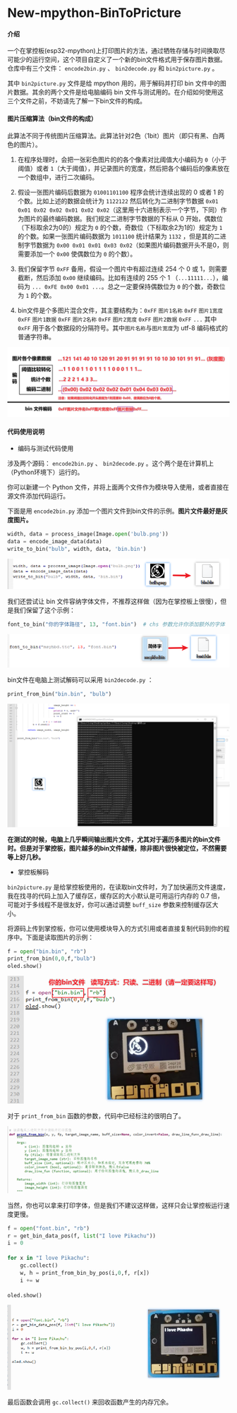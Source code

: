 # New-mpython-BinToPricture

#### 介绍
一个在掌控板(esp32-mpython)上打印图片的方法，通过牺牲存储与时间换取尽可能少的运行空间，这个项目自定义了一个新的bin文件格式用于保存图片数据。仓库中有三个文件： `encode2bin.py` 、 `bin2decode.py` 和 `bin2picture.py` 。

其中 `bin2picture.py` 文件是给 mpython 用的，用于解码并打印 bin 文件中的图片数据。其余的两个文件是给电脑编码 bin 文件与测试用的。在介绍如何使用这三个文件之前，不妨请先了解一下bin文件的构成。

#### 图片压缩算法（bin文件的构成）
此算法不同于传统图片压缩算法。此算法针对2色（1bit）图片（即只有黑、白两色的图片）。

1. 在程序处理时，会把一张彩色图片的的各个像素对比阈值大小编码为 `0`（小于阈值）或者 `1`（大于阈值），并记录图片的宽度，然后把各个编码后的像素放在一个数组中，进行二次编码。

2. 假设一张图片编码后数据为 `01001101100` 程序会统计连续出现的 0 或者 1 的个数。比如上述的数据会统计为 `1122122` 然后转化为二进制字节数据 `0x01 0x01 0x02 0x02 0x01 0x02 0x02`（这里用十六进制表示一个字节，下同）作为图片的最终编码数据。我们规定二进制字节数据的下标从 0 开始，偶数位（下标取余2为0的）规定为 `0` 的个数，奇数位（下标取余2为1的）规定为 `1` 的个数。如果一张图片编码数据为 `1011100` 统计结果为 `1132` ，但是其的二进制字节数据为 `0x00 0x01 0x01 0x03 0x02`（如果图片编码数据开头不是0，则需要添加一个 `0x00` 使偶数位为 `0` 的个数）。

3. 我们保留字节 `0xFF` 备用，假设一个图片中有超过连续 254 个 0 或 1，则需要截断，然后添加 `0x00` 继续编码。比如有连续的 255 个 1 （`...11111...`），编码为 `... 0xFE 0x00 0x01 ...`。总之一定要保持偶数位为 `0` 的个数，奇数位为 `1` 的个数。

4. bin文件是个多图片混合文件，其主要结构为：`0xFF` `图片1名称` `0xFF` `图片1宽度` `0xFF` `图片1数据` `0xFF` `图片2名称` `0xFF` `图片2宽度` `0xFF` `图片2数据` `0xFF` `...` 其中 `0xFF` 用于各个数据段的分隔符号。其中`图片名称`与`图片宽度`为 utf-8 编码格式的普通字符串。

![输入图片说明](IMAGES/image1.png)

#### 代码使用说明

+ 编码与测试代码使用

涉及两个源码： `encode2bin.py` 、 `bin2decode.py` 。这个两个是在计算机上（Python环境下）运行的。

你可以新建一个 Python 文件，并将上面两个文件作为模块导入使用，或者直接在源文件添加代码运行。

下面是用 `encode2bin.py` 添加一个图片文件到bin文件的示例。**图片文件最好是灰度图片。**

```python
width, data = process_image(Image.open('bulb.png'))
data = encode_image_data(data)
write_to_bin("bulb", width, data, 'bin.bin')
```

![输入图片说明](IMAGES/image2.png)

我们还尝试让 bin 文件容纳字体文件，不推荐这样做（因为在掌控板上很慢），但是我们保留了这个示例：

```python
font_to_bin("你的字体路径", 13, "font.bin")  # chs 参数允许你添加额外的字体
```

![输入图片说明](IMAGES/image3.png)

bin文件在电脑上测试解码可以采用 `bin2decode.py` ：

```python
print_from_bin("bin.bin", "bulb")
```

![输入图片说明](IMAGES/image4.png)

**在测试的时候，电脑上几乎瞬间输出图片文件，尤其对于遍历多图片的bin文件时。但是对于掌控板，图片越多的bin文件越慢，除非图片很快被定位，不然需要等上好几秒。**

+ 掌控板解码

`bin2picture.py` 是给掌控板使用的，在读取bin文件时，为了加快遍历文件速度，我在找寻的代码上加入了缓存区，缓存区的大小默认是可用运行内存的 0.7 倍，可能对于多线程不是很友好，你可以通过调整 `buff_size` 参数来控制缓存区大小。

将源码上传到掌控板，你可以使用模块导入的方式引用或者直接复制代码到你的程序中。下面是读取图片的示例：

```python
f = open("bin.bin", "rb")
print_from_bin(0,0,f,"bulb")
oled.show()
```

![输入图片说明](IMAGES/image5.png)

对于 `print_from_bin` 函数的参数，代码中已经标注的很明白了。

![输入图片说明](IMAGES/image6.png)

当然，你也可以拿来打印字体，但是我们不建议这样做，这样只会让掌控板运行速度更慢。

```python
f = open("font.bin", "rb")
r = get_bin_data_pos(f, list("I love Pikachu"))
i = 0

for x in "I love Pikachu":
    gc.collect()
    w, h = print_from_bin_by_pos(i,0,f, r[x])
    i += w

oled.show()
```

![输入图片说明](IMAGES/image7.png)

最后函数会调用 `gc.collect()` 来回收函数产生的内存冗余。


